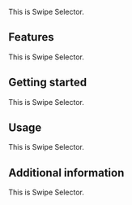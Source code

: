 <!--
This README describes the package. If you publish this package to pub.dev,
this README's contents appear on the landing page for your package.

For information about how to write a good package README, see the guide for
[writing package pages](https://dart.dev/guides/libraries/writing-package-pages).

For general information about developing packages, see the Dart guide for
[creating packages](https://dart.dev/guides/libraries/create-library-packages)
and the Flutter guide for
[developing packages and plugins](https://flutter.dev/developing-packages).
-->

This is Swipe Selector.

## Features

This is Swipe Selector.

## Getting started

This is Swipe Selector.

## Usage

This is Swipe Selector.

<!-- ```dart
const like = 'sample';
``` -->

## Additional information

This is Swipe Selector.
